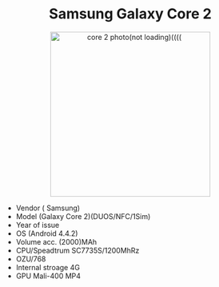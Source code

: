<html>
<head>
<title></title>
</head>
<body>
<h1 style="text-align: center;">
Samsung Galaxy Core 2</h1>
<p style="text-align: center;">
<img alt="core 2 photo(not loading)((((" src="http://forum.xda-developers.com/images/custom/enhanced_tags/samsunggalaxycore2.jpg.pagespeed.ce.QuGfPwGe3F.jpg" style="width: 320px; height: 330px;" /></p>
<ul>
<li>
Vendor ( Samsung)</li>
<li>
Model (Galaxy Core 2)(DUOS/NFC/1Sim)</li>
<li>
Year of issue</li>
<li>
OS (Android 4.4.2)</li>
<li>
Volume acc. (2000)MAh</li>
<li>
CPU/Speadtrum SC7735S/1200MhRz</li>
<li>
OZU/768</li>
<li>
Internal stroage 4G</li>
<li>
GPU Mali-400 MP4</li>
</ul>
</body>
</html>
